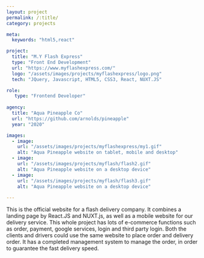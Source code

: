 ```yaml
---
layout: project
permalink: /:title/
category: projects

meta:
  keywords: "html5,react"

project:
  title: "M.Y Flash Express"
  type: "Front End Development"
  url: "https://www.myflashexpress.com/"
  logo: "/assets/images/projects/myflashexpress/logo.png"
  tech: "JQuery, Javascript, HTML5, CSS3, React, NUXT.JS"

role:
   type: "Frontend Developer"
   
agency:
  title: "Aqua Pineapple Co"
  url: "https://github.com/arnolds/pineapple"
  year: "2020"

images:
  - image:
    url: "/assets/images/projects/myflashexpress/my1.gif"
    alt: "Aqua Pineapple website on tablet, mobile and desktop"
  - image:
    url: "/assets/images/projects/myflash/flash2.gif"
    alt: "Aqua Pineapple website on a desktop device"
  - image:
    url: "/assets/images/projects/myflash/flash3.gif"
    alt: "Aqua Pineapple website on a desktop device"
  
---
```

<p>This is the official website for a flash delivery company. 
It combines a landing page by React.JS and NUXT.js, as well as a mobile website for our delivery service. This whole project 
has lots of e-commerce functions such as order, payment, google services, login and third party login. Both the clients and drivers could 
use the same website to place order and delivery order. It has a completed management system to manage the order, in order to guarantee
the fast delivery speed.</p>
